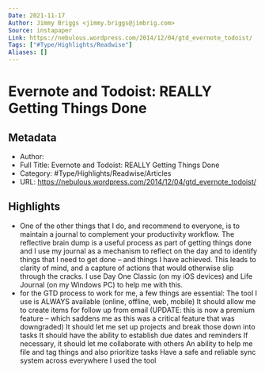 ```yaml
---
Date: 2021-11-17
Author: Jimmy Briggs <jimmy.briggs@jimbrig.com>
Source: instapaper
Link: https://nebulous.wordpress.com/2014/12/04/gtd_evernote_todoist/
Tags: ["#Type/Highlights/Readwise"]
Aliases: []
---
```

# Evernote and Todoist: REALLY Getting Things Done

## Metadata
- Author: 
- Full Title: Evernote and Todoist: REALLY Getting Things Done
- Category: #Type/Highlights/Readwise/Articles
- URL: https://nebulous.wordpress.com/2014/12/04/gtd_evernote_todoist/

## Highlights
- One of the other things that I do, and recommend to everyone, is to maintain a journal to complement your productivity workflow. The reflective brain dump is a useful process as part of getting things done and I use my journal as a mechanism to reflect on the day and to identify things that I need to get done – and things I have achieved. This leads to clarity of mind, and a capture of actions that would otherwise slip through the cracks. I use Day One Classic (on my iOS devices) and Life Journal (on my Windows PC) to help me with this.
- for the GTD process to work for me, a few things are essential:
  The tool I use is ALWAYS available (online, offline, web, mobile)
  It should allow me to create items for follow up from email (UPDATE: this is now a premium feature – which saddens me as this was a critical feature that was downgraded)
  It should let me set up projects and break those down into tasks
  It should have the ability to establish due dates and reminders
  If necessary, it should let me collaborate with others
  An ability to help me file and tag things and also prioritize tasks
  Have a safe and reliable sync system across everywhere I used the tool
